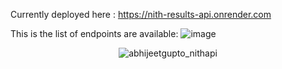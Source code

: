 Currently deployed here : https://nith-results-api.onrender.com

This is the list of endpoints are available:
![image](https://user-images.githubusercontent.com/53190754/209459665-fa58d8f1-2694-4de9-b84e-18ee8aa37a37.png)
<p align="center"> <img src="https://komarev.com/ghpvc/?username=abhijeetgupto_nithapi&label=Views&color=ce9927&style=flat" alt="abhijeetgupto_nithapi" /> </p>
